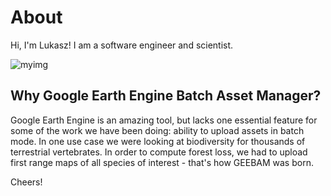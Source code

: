 # About

Hi, I'm Lukasz! I am a software engineer and scientist.

![myimg](https://i.imgur.com/p1mCb7p.jpg)

## Why Google Earth Engine Batch Asset Manager?

Google Earth Engine is an amazing tool, but lacks one essential feature for some of the work we have been doing: ability to upload assets in batch mode. In one use case we were looking at biodiversity for thousands of terrestrial vertebrates. In order to compute forest loss, we had to upload first range maps of all species of interest - that's how GEEBAM was born.

Cheers!